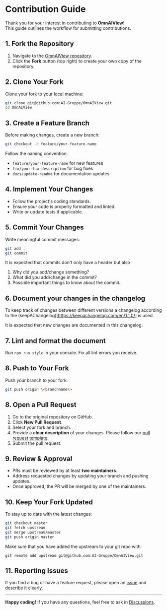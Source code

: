 # Contribution Guide

Thank you for your interest in contributing to **OmnAIView**!  
This guide outlines the workflow for submitting contributions.

## 1. Fork the Repository

1. Navigate to the [OmnAIView repository](https://github.com/AI-Gruppe/OmnAIView).
2. Click the **Fork** button (top right) to create your own copy of the repository.

## 2. Clone Your Fork

Clone your fork to your local machine:

```sh
git clone git@github.com:AI-Gruppe/OmnAIView.git
cd OmnAIView
```

## 3. Create a Feature Branch

Before making changes, create a new branch:

```sh
git checkout -b feature/your-feature-name
```

Follow the naming convention:

- `feature/your-feature-name` for new features
- `fix/your-fix-description` for bug fixes
- `docs/update-readme` for documentation updates

## 4. Implement Your Changes

- Follow the project's coding standards.
- Ensure your code is properly formatted and linted.
- Write or update tests if applicable.

## 5. Commit Your Changes

Write meaningful commit messages:

```sh
git add .
git commit
```

It is expected that commits don't only have a header but also

1. Why did you add/change something?
2. What did you add/change in the commit?
3. Possible important things to know about the commit.

## 6. Document your changes in the changelog

To keep track of changes between different versions a changelog according to the (keepAChangelog)[https://keepachangelog.com/en/1.1.0/]
is used.

It is expected that new changes are documented in this changelog.

## 7. Lint and format the document

Run `npm run style` in your console.
Fix all lint errors you receive.

## 8. Push to Your Fork

Push your branch to your fork:

```sh
git push origin \<branchname\>
```

## 8. Open a Pull Request

1. Go to the original repository on GitHub.
2. Click **New Pull Request**.
3. Select your fork and branch.
4. Provide a **clear description** of your changes. Please follow our [pull request template](.github/PULL_REQUEST_TEMPLATE.md).
5. Submit the pull request.

## 9. Review & Approval

- PRs must be reviewed by at least **two maintainers**.
- Address requested changes by updating your branch and pushing updates.
- Once approved, the PR will be merged by one of the maintainers.

## 10. Keep Your Fork Updated

To stay up to date with the latest changes:

```sh
git checkout master
git fetch upstream
git merge upstream/master
git push origin master
```

Make sure that you have added the upstream to your git repo with:

```
git remote add upstream git@github.com:AI-Gruppe/OmnAIView.git
```

## 11. Reporting Issues

If you find a bug or have a feature request, please open an [issue](https://github.com/AI-Gruppe/OmnAIView/issues) and describe it clearly.

---

**Happy coding!** If you have any questions, feel free to ask in [Discussions](https://github.com/AI-Gruppe/OmnAIView/discussions).
